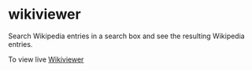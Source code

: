 # wikiviewer
Search Wikipedia entries in a search box and see the resulting Wikipedia entries.

To view live [Wikiviewer](https://dikaeinstein.github.io/wikiviewer)
